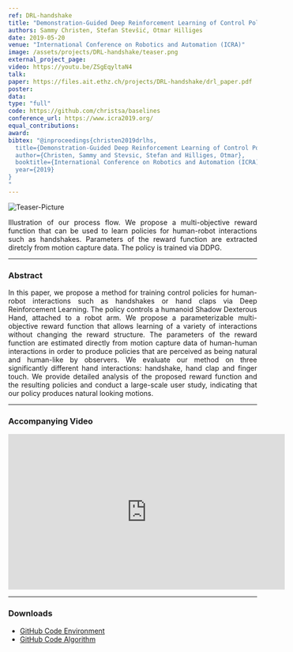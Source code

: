 ```yaml
---
ref: DRL-handshake
title: "Demonstration-Guided Deep Reinforcement Learning of Control Policies for Dexterous Human-Robot Interaction"
authors: Sammy Christen, Stefan Stevšić, Otmar Hilliges
date: 2019-05-20
venue: "International Conference on Robotics and Automation (ICRA)"
image: /assets/projects/DRL-handshake/teaser.png
external_project_page: 
video: https://youtu.be/ZSgEqyltaN4
talk: 
paper: https://files.ait.ethz.ch/projects/DRL-handshake/drl_paper.pdf
poster: 
data: 
type: "full"
code: https://github.com/christsa/baselines
conference_url: https://www.icra2019.org/
equal_contributions: 
award: 
bibtex: "@inproceedings{christen2019drlhs,
  title={Demonstration-Guided Deep Reinforcement Learning of Control Policies for Dexterous Human-Robot Interaction},
  author={Christen, Sammy and Stevsic, Stefan and Hilliges, Otmar},
  booktitle={International Conference on Robotics and Automation (ICRA)},
  year={2019}
}
"
---
```



<img class="fullcol" src="/assets/projects/DRL-handshake/teaser.png" alt="Teaser-Picture" />

<p align="justify">
    <span class="figurecap">
        Illustration of our process flow. We propose a multi-objective reward function that can be used to learn policies for human-robot interactions such as handshakes. Parameters of the reward function are extracted diretcly from motion capture data. The policy is trained via DDPG.
   </span>
</p>
<hr />
        

<h3>Abstract</h3>
<p align="justify">
In this paper, we propose a method for training control policies for human-robot interactions such as handshakes or hand claps via Deep Reinforcement Learning. The policy controls a humanoid Shadow Dexterous Hand, attached to a robot arm. We propose a parameterizable multi-objective reward function that allows learning of a variety of interactions without changing the reward structure. The parameters of the reward function are estimated directly from motion capture data of human-human interactions in order to produce policies that are perceived as being natural and human-like by observers. We evaluate our method on three significantly different hand interactions: handshake, hand clap and finger touch. We provide detailed analysis of the proposed reward function and the resulting policies and conduct a large-scale user study, indicating that our policy produces natural looking motions.
</p>
<hr />
    


<h3>Accompanying Video</h3>
<div class="video" align="center">
    <iframe width="560" height="315" src="https://www.youtube.com/embed/ZSgEqyltaN4" frameborder="0" allow="autoplay; encrypted-media" allowfullscreen></iframe>
</div>
<hr />



<h3>Downloads</h3>
<ul class="linklist">
    <li class="a-cod"><a target="_blank" title="Code Environment" href="https://github.com/christsa/gym">GitHub Code Environment</a></li>
    <li class="a-cod"><a target="_blank" title="Code Algorithm" href="https://github.com/christsa/baselines">GitHub Code Algorithm</a></li>   
</ul>

